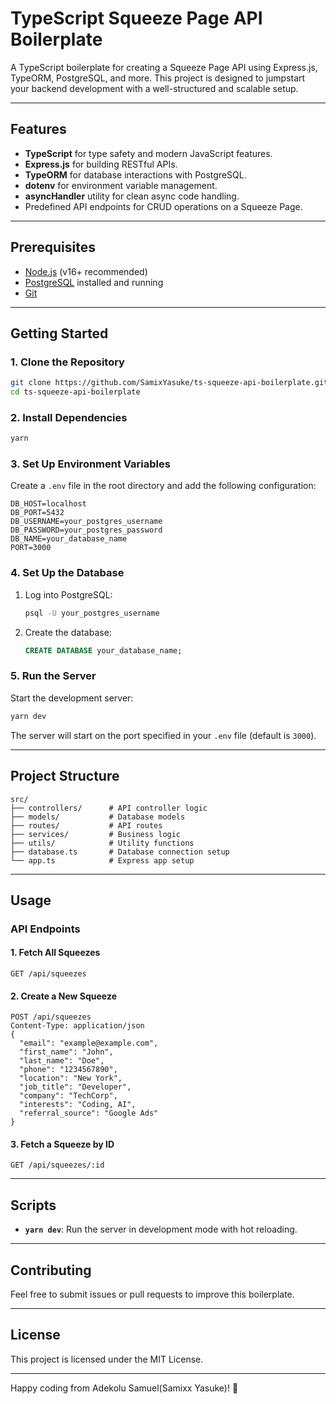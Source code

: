 # TypeScript Squeeze Page API Boilerplate

A TypeScript boilerplate for creating a Squeeze Page API using Express.js, TypeORM, PostgreSQL, and more. This project is designed to jumpstart your backend development with a well-structured and scalable setup.

---

## Features
- **TypeScript** for type safety and modern JavaScript features.
- **Express.js** for building RESTful APIs.
- **TypeORM** for database interactions with PostgreSQL.
- **dotenv** for environment variable management.
- **asyncHandler** utility for clean async code handling.
- Predefined API endpoints for CRUD operations on a Squeeze Page.

---

## Prerequisites
- [Node.js](https://nodejs.org/) (v16+ recommended)
- [PostgreSQL](https://www.postgresql.org/) installed and running
- [Git](https://git-scm.com/)

---

## Getting Started

### 1. Clone the Repository
```bash
git clone https://github.com/SamixYasuke/ts-squeeze-api-boilerplate.git
cd ts-squeeze-api-boilerplate
```

### 2. Install Dependencies
```bash
yarn
```

### 3. Set Up Environment Variables
Create a `.env` file in the root directory and add the following configuration:
```env
DB_HOST=localhost
DB_PORT=5432
DB_USERNAME=your_postgres_username
DB_PASSWORD=your_postgres_password
DB_NAME=your_database_name
PORT=3000
```

### 4. Set Up the Database
1. Log into PostgreSQL:
   ```bash
   psql -U your_postgres_username
   ```
2. Create the database:
   ```sql
   CREATE DATABASE your_database_name;
   ```

### 5. Run the Server
Start the development server:
```bash
yarn dev
```

The server will start on the port specified in your `.env` file (default is `3000`).

---

## Project Structure
```plaintext
src/
├── controllers/      # API controller logic
├── models/           # Database models
├── routes/           # API routes
├── services/         # Business logic
├── utils/            # Utility functions
├── database.ts       # Database connection setup
└── app.ts            # Express app setup
```

---

## Usage
### API Endpoints
#### 1. Fetch All Squeezes
```http
GET /api/squeezes
```

#### 2. Create a New Squeeze
```http
POST /api/squeezes
Content-Type: application/json
{
  "email": "example@example.com",
  "first_name": "John",
  "last_name": "Doe",
  "phone": "1234567890",
  "location": "New York",
  "job_title": "Developer",
  "company": "TechCorp",
  "interests": "Coding, AI",
  "referral_source": "Google Ads"
}
```

#### 3. Fetch a Squeeze by ID
```http
GET /api/squeezes/:id
```

---

## Scripts
- **`yarn dev`**: Run the server in development mode with hot reloading.

---

## Contributing
Feel free to submit issues or pull requests to improve this boilerplate.

---

## License
This project is licensed under the MIT License.

---

Happy coding from Adekolu Samuel(Samixx Yasuke)! 🎉
